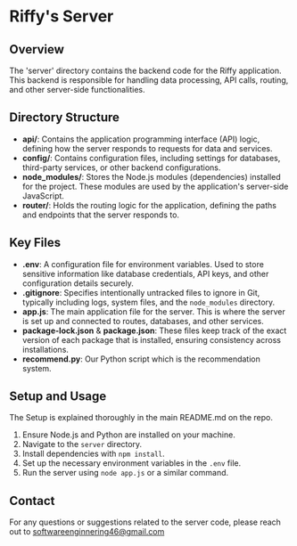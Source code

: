 # Riffy's Server

## Overview

The 'server' directory contains the backend code for the Riffy application. This backend is responsible for handling data processing, API calls, routing, and other server-side functionalities.

## Directory Structure

- **api/**: Contains the application programming interface (API) logic, defining how the server responds to requests for data and services.
- **config/**: Contains configuration files, including settings for databases, third-party services, or other backend configurations.
- **node_modules/**: Stores the Node.js modules (dependencies) installed for the project. These modules are used by the application's server-side JavaScript.
- **router/**: Holds the routing logic for the application, defining the paths and endpoints that the server responds to.

## Key Files

- **.env**: A configuration file for environment variables. Used to store sensitive information like database credentials, API keys, and other configuration details securely.
- **.gitignore**: Specifies intentionally untracked files to ignore in Git, typically including logs, system files, and the `node_modules` directory.
- **app.js**: The main application file for the server. This is where the server is set up and connected to routes, databases, and other services.
- **package-lock.json** & **package.json**: These files keep track of the exact version of each package that is installed, ensuring consistency across installations.
- **recommend.py**: Our Python script which is the recommendation system.

## Setup and Usage

The Setup is explained thoroughly in the main README.md on the repo.

1. Ensure Node.js and Python are installed on your machine.
2. Navigate to the `server` directory.
3. Install dependencies with `npm install`.
4. Set up the necessary environment variables in the `.env` file.
5. Run the server using `node app.js` or a similar command.

## Contact

For any questions or suggestions related to the server code, please reach out to softwareenginnering46@gmail.com

